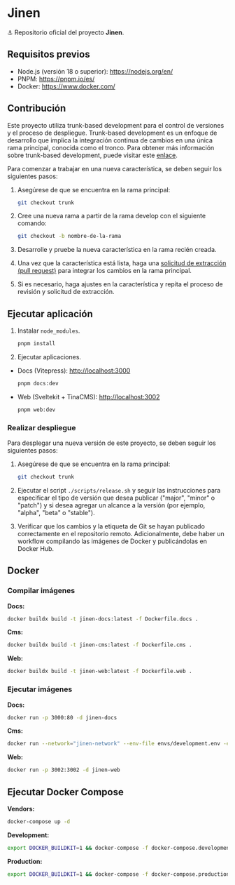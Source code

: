 # Jinen

⚓ Repositorio oficial del proyecto **Jinen**.

## Requisitos previos

- Node.js (versión 18 o superior): <https://nodejs.org/en/>
- PNPM: <https://pnpm.io/es/>
- Docker: <https://www.docker.com/>

## Contribución

Este proyecto utiliza trunk-based development para el control de versiones y el proceso de despliegue. Trunk-based development es un enfoque de desarrollo que implica la integración continua de cambios en una única rama principal, conocida como el tronco. Para obtener más información sobre trunk-based development, puede visitar este [enlace](https://trunkbaseddevelopment.com/).

Para comenzar a trabajar en una nueva característica, se deben seguir los siguientes pasos:

1. Asegúrese de que se encuentra en la rama principal:

   ```sh
   git checkout trunk
   ```

2. Cree una nueva rama a partir de la rama develop con el siguiente comando:

   ```sh
   git checkout -b nombre-de-la-rama
   ```

3. Desarrolle y pruebe la nueva característica en la rama recién creada.

4. Una vez que la característica está lista, haga una [solicitud de extracción (pull request)](https://docs.github.com/en/pull-requests/collaborating-with-pull-requests/proposing-changes-to-your-work-with-pull-requests/about-pull-requests) para integrar los cambios en la rama principal.

5. Si es necesario, haga ajustes en la característica y repita el proceso de revisión y solicitud de extracción.

## Ejecutar aplicación

1. Instalar `node_modules`.

   ```sh
   pnpm install
   ```

2. Ejecutar aplicaciones.

- Docs (Vitepress): [http://localhost:3000](http://localhost:3000)

  ```sh
  pnpm docs:dev
  ```

- Web (Sveltekit + TinaCMS): [http://localhost:3002](http://localhost:3002)

  ```sh
  pnpm web:dev
  ```

### Realizar despliegue

Para desplegar una nueva versión de este proyecto, se deben seguir los siguientes pasos:

1. Asegúrese de que se encuentra en la rama principal:

   ```sh
   git checkout trunk
   ```

2. Ejecutar el script `./scripts/release.sh` y seguir las instrucciones para especificar el tipo de versión que desea publicar ("major", "minor" o "patch") y si desea agregar un alcance a la versión (por ejemplo, "alpha", "beta" o "stable").

3. Verificar que los cambios y la etiqueta de Git se hayan publicado correctamente en el repositorio remoto. Adicionalmente, debe haber un workflow compilando las imágenes de Docker y publicándolas en Docker Hub.

## Docker

### Compilar imágenes

**Docs:**

```sh
docker buildx build -t jinen-docs:latest -f Dockerfile.docs .
```

**Cms:**

```sh
docker buildx build -t jinen-cms:latest -f Dockerfile.cms .
```

**Web:**

```sh
docker buildx build -t jinen-web:latest -f Dockerfile.web .
```

### Ejecutar imágenes

**Docs:**

```sh
docker run -p 3000:80 -d jinen-docs
```

**Cms:**

```sh
docker run --network="jinen-network" --env-file envs/development.env -e MONGODB_URI=mongodb://user:root@mongo:27017/?authMechanism=DEFAULT -p 3001:3001 -d jinen-cms
```

**Web:**

```sh
docker run -p 3002:3002 -d jinen-web
```

## Ejecutar Docker Compose

**Vendors:**

```sh
docker-compose up -d
```

**Development:**

```sh
export DOCKER_BUILDKIT=1 && docker-compose -f docker-compose.development.yaml up -d
```

**Production:**

```sh
export DOCKER_BUILDKIT=1 && docker-compose -f docker-compose.production.yaml up -d
```
